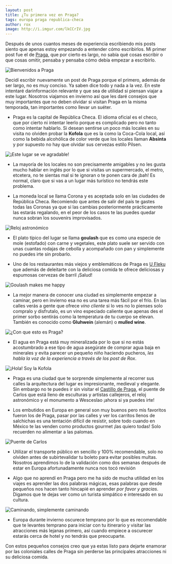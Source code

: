 ```yaml
---
layout: post
title: ¿Tu primera vez en Praga?
tags: europa praga republica-checa
author: rox
image: http://i.imgur.com/lkCCrIV.jpg
---
```

Después de unos cuantos meses de experiencia escribiendo mis posts siento que apenas estoy empezando a entender cómo escribirlos. Mi primer post fue el de [Praga](/praga), que por cierto es largo, no sabía qué cosas escribir o que cosas omitir, pensaba y pensaba cómo debía empezar a escribirlo.

![Bienvenidos a Praga](http://i.imgur.com/JuapXiG.jpg)

Decidí escribir nuevamente un post de Praga porque el primero, además de ser largo, no es muy conciso. Ya saben dice todo y nada a la vez. En este intentaré darinformación relevante y que sea de utilidad si piensan viajar a este lugar. Nosotros viajamos en invierno así que les daré consejos que muy importantes que no deben olvidar si visitan Praga en la misma temporada, tan importantes como llevar un suéter.

* Praga es la capital de República Checa. El idioma oficial es el checo, que por cierto ni intentar leerlo porque es complicado pero no tanto como intentar hablarlo. Si desean sentirse un poco más locales en su visita no olviden probar la **Kofola** que es la como la Coca-Cola local, así como la bebida alcohólica de color verde que los locales llaman **Absinta** y por supuesto no hay que olvidar sus cervezas estilo Pilsen.

![¡Este lugar se ve agradable!](http://i.imgur.com/xSRbHJH.jpg)

* La mayoría de los locales no son precisamente amigables y no les gusta mucho hablar en inglés por lo que si visitas un supermercado, el metro, etcetera, no te sientas mal si te ignoran o te ponen cara de ¡bah! Es normal, claro que si vas a un lugar más turístico no tendrás este problema.

* La moneda local se llama Corona y es aceptada solo en las ciudades de República Checa. Recomiendo que antes de salir del país te gastes todas las Coronas ya que si las cambias posteriormente prácticamente las estarás regalando, en el peor de los casos te las puedes quedar nunca sobran los souvenirs improvisados.

![Reloj astronómico](http://i.imgur.com/5QCbZii.jpg)

* El plato típico del lugar se llama **goulash** que es como una especie de mole (estofado) con carne y vegetales, este plato suele ser servido con unas cuantas rodajas de cebolla y acompañado con pan y simplemente no puedes irte sin probarlo. 

* Uno de los restaurantes más viejos y emblemáticos de Praga es [U Fleku](http://ufleku.cz/) que además de deleitarte con la deliciosa comida te ofrece deliciosas y espumosas cervezas de barril ¡Salud! 

![Goulash makes me happy](http://i.imgur.com/Com4vet.jpg)

* La mejor manera de conocer una ciudad es simplemente empezar a caminar, pero en invierno esa no es una tarea más fácil por el frío. En las calles verás a gente que ofrece *vino cliente* si lo ves no lo pienses solo compralo y disfrutalo, es un vino especiado caliente que apenas des el primer sorbo sentirás como la temperatura de tu cuerpo se elevan. También es conocido como **Gluhwein** (alemán) o **mulled wine**.

![¿Con que esto es Praga?](http://i.imgur.com/JzQI8ZP.jpg)

* El agua en Praga está muy mineralizada por lo que si no estás acostumbrado a ese tipo de agua asegúrate de comprar agua baja en minerales y evita parecer un pequeño niño haciendo pucheros, *les habla la voz de la experiencia a través de los post de Rox*.

![¡Hola! Soy la Kofola](http://i.imgur.com/OyEVlVu.jpg)

* Praga es una ciudad que te sorprende simplemente al recorrer sus calles la arquitectura del lugar es impresionante, medieval y elegante. Sin embargo no te puedes ir sin visitar el [Castillo de Praga](http://www.hrad.cz/), el puente de Carlos que está lleno de esculturas y artistas callejeros, el reloj astronómico y el monumento a Wesceslao ¡ahora si ya puedes irte!

* Los embutidos en Europa en general son muy buenos pero mis favoritos fueron los de Praga, pasar por las calles y ver los carritos llenos de salchichas es una tentación difícil de resistir, sobre todo cuando en México te las venden como productos gourmet ¡las quiero todas! Solo recuerden no alimentar a las palomas.

![Puente de Carlos](http://i.imgur.com/3L1grBC.jpg)

* Utilizar el transporte público en sencillo y 100% recomendable, solo no olviden antes de subirtevalidar tu boleto  para evitar posibles multas. Nosotros aprendimos lo de la validación como dos semanas después de estar en Europa afortunadamente nunca nos tocó revisión

* Algo que no aprendí en Praga pero me ha sido de mucha utilidad en los viajes es aprender las dos palabras mágicas, esas palabras que desde pequeños nos hacen tanto hincapié en aprender *por favor y gracias*. Digamos que te dejas ver como un turista simpático e interesado en su cultura.

![Caminando, simplemente caminando](http://i.imgur.com/eLEiSQd.jpg)

* Europa durante invierno oscurece temprano por lo que es recomendable que te levantes temprano para iniciar con tu itinerario y visitar las atracciones más lejanas primero, así cuando empiece a oscurecer estarás cerca de hotel y no tendrás que preocuparte.

Con estos pequeños consejos creo que ya estas listo para dejarte enamorar por las coloniales calles de Praga sin perderse las principales atracciones ni su deliciosa comida.
